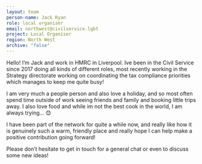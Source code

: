 ```yaml
---
layout: team
person-name: Jack Ryan
role: local organiser
email: northwest@civilservice.lgbt
project: Local Organiser
region: North West
archive: "false"
---
```

Hello! I’m Jack and work in HMRC in Liverpool. Ive been in the Civil Service since 2017 doing all kinds of different roles, most recently working in the Strategy directorate working on coordinating the tax compliance priorities which manages to keep me quite busy!

I am very much a people person and also love a holiday, and so most often spend time outside of work seeing friends and family and booking little trips away. I also love food and while im not the best cook in the world, I am always trying… 😊 

I have been part of the network for quite a while now, and really like how it is genuinely such a warm, friendly place and really hope I can help make a positive contribution going forward!

Please don’t hesitate to get in touch for a general chat or even to discuss some new ideas!